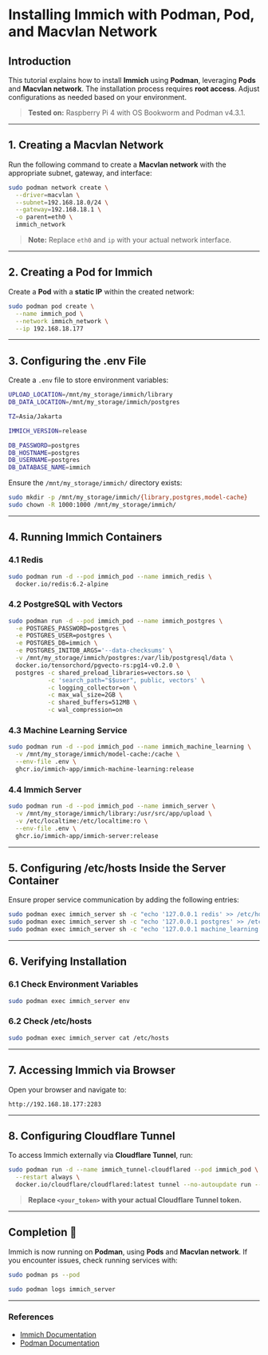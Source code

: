 # Installing Immich with Podman, Pod, and Macvlan Network

## Introduction
This tutorial explains how to install **Immich** using **Podman**, leveraging **Pods** and **Macvlan network**.
The installation process requires **root access**. Adjust configurations as needed based on your environment.

> **Tested on:** Raspberry Pi 4 with OS Bookworm and Podman v4.3.1.

---

## 1. Creating a Macvlan Network
Run the following command to create a **Macvlan network** with the appropriate subnet, gateway, and interface:

```sh
sudo podman network create \
  --driver=macvlan \
  --subnet=192.168.18.0/24 \
  --gateway=192.168.18.1 \
  -o parent=eth0 \
  immich_network
```

> **Note:** Replace `eth0` and `ip` with your actual network interface.

---

## 2. Creating a Pod for Immich
Create a **Pod** with a **static IP** within the created network:

```sh
sudo podman pod create \
  --name immich_pod \
  --network immich_network \
  --ip 192.168.18.177
```

---

## 3. Configuring the **.env File**
Create a `.env` file to store environment variables:

```sh
UPLOAD_LOCATION=/mnt/my_storage/immich/library
DB_DATA_LOCATION=/mnt/my_storage/immich/postgres

TZ=Asia/Jakarta

IMMICH_VERSION=release

DB_PASSWORD=postgres
DB_HOSTNAME=postgres
DB_USERNAME=postgres
DB_DATABASE_NAME=immich
```

Ensure the `/mnt/my_storage/immich/` directory exists:

```sh
sudo mkdir -p /mnt/my_storage/immich/{library,postgres,model-cache}
sudo chown -R 1000:1000 /mnt/my_storage/immich/
```

---

## 4. Running Immich Containers
### 4.1 Redis
```sh
sudo podman run -d --pod immich_pod --name immich_redis \
  docker.io/redis:6.2-alpine
```

### 4.2 PostgreSQL with Vectors
```sh
sudo podman run -d --pod immich_pod --name immich_postgres \
  -e POSTGRES_PASSWORD=postgres \
  -e POSTGRES_USER=postgres \
  -e POSTGRES_DB=immich \
  -e POSTGRES_INITDB_ARGS='--data-checksums' \
  -v /mnt/my_storage/immich/postgres:/var/lib/postgresql/data \
  docker.io/tensorchord/pgvecto-rs:pg14-v0.2.0 \
  postgres -c shared_preload_libraries=vectors.so \
           -c 'search_path="$$user", public, vectors' \
           -c logging_collector=on \
           -c max_wal_size=2GB \
           -c shared_buffers=512MB \
           -c wal_compression=on
```

### 4.3 Machine Learning Service
```sh
sudo podman run -d --pod immich_pod --name immich_machine_learning \
  -v /mnt/my_storage/immich/model-cache:/cache \
  --env-file .env \
  ghcr.io/immich-app/immich-machine-learning:release
```

### 4.4 Immich Server
```sh
sudo podman run -d --pod immich_pod --name immich_server \
  -v /mnt/my_storage/immich/library:/usr/src/app/upload \
  -v /etc/localtime:/etc/localtime:ro \
  --env-file .env \
  ghcr.io/immich-app/immich-server:release
```

---

## 5. Configuring **/etc/hosts** Inside the Server Container
Ensure proper service communication by adding the following entries:

```sh
sudo podman exec immich_server sh -c "echo '127.0.0.1 redis' >> /etc/hosts"
sudo podman exec immich_server sh -c "echo '127.0.0.1 postgres' >> /etc/hosts"
sudo podman exec immich_server sh -c "echo '127.0.0.1 machine_learning' >> /etc/hosts"
```

---

## 6. Verifying Installation
### 6.1 Check Environment Variables
```sh
sudo podman exec immich_server env
```

### 6.2 Check **/etc/hosts**
```sh
sudo podman exec immich_server cat /etc/hosts
```

---

## 7. Accessing Immich via Browser
Open your browser and navigate to:

```
http://192.168.18.177:2283
```

---

## 8. Configuring Cloudflare Tunnel
To access Immich externally via **Cloudflare Tunnel**, run:

```sh
sudo podman run -d --name immich_tunnel-cloudflared --pod immich_pod \
  --restart always \
  docker.io/cloudflare/cloudflared:latest tunnel --no-autoupdate run --token <your_token>
```

> **Replace `<your_token>` with your actual Cloudflare Tunnel token.**

---

## Completion 🎉
Immich is now running on **Podman**, using **Pods** and **Macvlan network**.
If you encounter issues, check running services with:

```sh
sudo podman ps --pod
```
```sh
sudo podman logs immich_server
```

---

### **References**
- [Immich Documentation](https://github.com/immich-app/immich)
- [Podman Documentation](https://podman.io/docs/)


